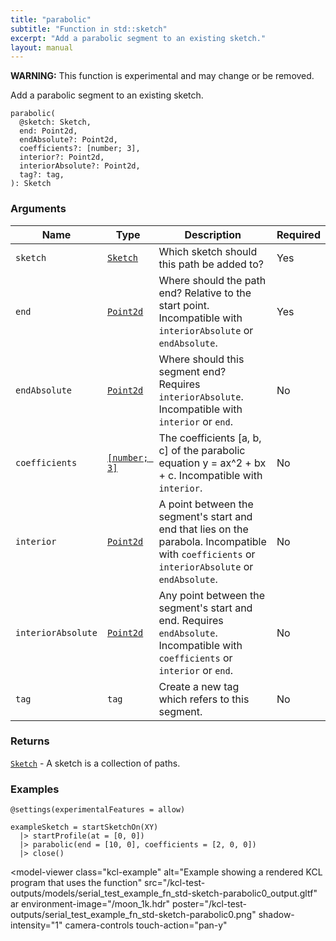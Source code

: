 ```yaml
---
title: "parabolic"
subtitle: "Function in std::sketch"
excerpt: "Add a parabolic segment to an existing sketch."
layout: manual
---
```


**WARNING:** This function is experimental and may change or be removed.

Add a parabolic segment to an existing sketch.

```kcl
parabolic(
  @sketch: Sketch,
  end: Point2d,
  endAbsolute?: Point2d,
  coefficients?: [number; 3],
  interior?: Point2d,
  interiorAbsolute?: Point2d,
  tag?: tag,
): Sketch
```



### Arguments

| Name | Type | Description | Required |
|----------|------|-------------|----------|
| `sketch` | [`Sketch`](/docs/kcl-std/types/std-types-Sketch) | Which sketch should this path be added to? | Yes |
| `end` | [`Point2d`](/docs/kcl-std/types/std-types-Point2d) | Where should the path end? Relative to the start point. Incompatible with `interiorAbsolute` or `endAbsolute`. | Yes |
| `endAbsolute` | [`Point2d`](/docs/kcl-std/types/std-types-Point2d) | Where should this segment end? Requires `interiorAbsolute`. Incompatible with `interior` or `end`. | No |
| `coefficients` | [`[number; 3]`](/docs/kcl-std/types/std-types-number) | The coefficients [a, b, c] of the parabolic equation y = ax^2 + bx + c. Incompatible with `interior`. | No |
| `interior` | [`Point2d`](/docs/kcl-std/types/std-types-Point2d) | A point between the segment's start and end that lies on the parabola. Incompatible with `coefficients` or `interiorAbsolute` or `endAbsolute`. | No |
| `interiorAbsolute` | [`Point2d`](/docs/kcl-std/types/std-types-Point2d) | Any point between the segment's start and end. Requires `endAbsolute`. Incompatible with `coefficients` or `interior` or `end`. | No |
| `tag` | `tag` | Create a new tag which refers to this segment. | No |

### Returns

[`Sketch`](/docs/kcl-std/types/std-types-Sketch) - A sketch is a collection of paths.


### Examples

```kcl
@settings(experimentalFeatures = allow)

exampleSketch = startSketchOn(XY)
  |> startProfile(at = [0, 0])
  |> parabolic(end = [10, 0], coefficients = [2, 0, 0])
  |> close()

```


<model-viewer
  class="kcl-example"
  alt="Example showing a rendered KCL program that uses the  function"
  src="/kcl-test-outputs/models/serial_test_example_fn_std-sketch-parabolic0_output.gltf"
  ar
  environment-image="/moon_1k.hdr"
  poster="/kcl-test-outputs/serial_test_example_fn_std-sketch-parabolic0.png"
  shadow-intensity="1"
  camera-controls
  touch-action="pan-y"
>
</model-viewer>


